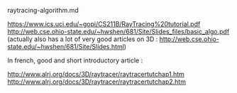 raytracing-algorithm.md



https://www.ics.uci.edu/~gopi/CS211B/RayTracing%20tutorial.pdf
http://web.cse.ohio-state.edu/~hwshen/681/Site/Slides_files/basic_algo.pdf
(actually also has a lot of very good articles on 3D : http://web.cse.ohio-state.edu/~hwshen/681/Site/Slides.html)

In french, good and short introductory article :

http://www.alrj.org/docs/3D/raytracer/raytracertutchap1.htm
http://www.alrj.org/docs/3D/raytracer/raytracertutchap2.htm

